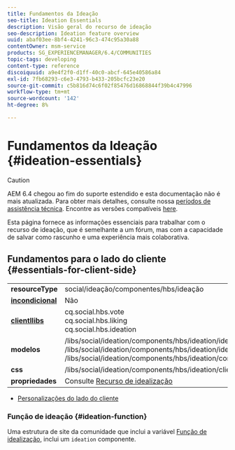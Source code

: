 ```yaml
---
title: Fundamentos da Ideação
seo-title: Ideation Essentials
description: Visão geral do recurso de ideação
seo-description: Ideation feature overview
uuid: abaf03ee-8bf4-4241-96c3-474c95a30a88
contentOwner: msm-service
products: SG_EXPERIENCEMANAGER/6.4/COMMUNITIES
topic-tags: developing
content-type: reference
discoiquuid: a9e4f2f0-d1ff-40c0-abcf-645e40586a84
exl-id: 7fb68293-c6e3-4793-b433-205bcfc23e20
source-git-commit: c5b816d74c6f02f85476d16868844f39b4c47996
workflow-type: tm+mt
source-wordcount: '142'
ht-degree: 8%

---
```


# Fundamentos da Ideação {#ideation-essentials}

>[!CAUTION]
>
>AEM 6.4 chegou ao fim do suporte estendido e esta documentação não é mais atualizada. Para obter mais detalhes, consulte nossa [períodos de assistência técnica](https://helpx.adobe.com/br/support/programs/eol-matrix.html). Encontre as versões compatíveis [here](https://experienceleague.adobe.com/docs/).

Esta página fornece as informações essenciais para trabalhar com o recurso de ideação, que é semelhante a um fórum, mas com a capacidade de salvar como rascunho e uma experiência mais colaborativa.

## Fundamentos para o lado do cliente {#essentials-for-client-side}

<table> 
 <tbody>
  <tr>
   <td> <strong>resourceType</strong></td> 
   <td>social/ideação/componentes/hbs/ideação</td> 
  </tr>
  <tr>
   <td> <a href="scf.md#add-or-include-a-communities-component"><strong>incondicional</strong></a></td> 
   <td>Não</td> 
  </tr>
  <tr>
   <td> <a href="clientlibs.md"><strong>clientllibs</strong></a></td> 
   <td>cq.social.hbs.vote<br /> cq.social.hbs.liking<br /> cq.social.hbs.ideation</td> 
  </tr>
  <tr>
   <td> <strong>modelos</strong></td> 
   <td> /libs/social/ideation/components/hbs/ideation/ideation.hbs<br /> /libs/social/ideation/components/hbs/ideation/ideationlists.hbs<br /> /libs/social/ideation/components/hbs/ideation/composer.hbs</td> 
  </tr>
  <tr>
   <td> <strong>css</strong></td> 
   <td> /libs/social/ideation/components/hbs/ideation/clientlibs/ideation.css</td> 
  </tr>
  <tr>
   <td><strong> propriedades</strong></td> 
   <td>Consulte <a href="ideation-feature.md">Recurso de idealização</a></td> 
  </tr>
 </tbody>
</table>

* [Personalizações do lado do cliente](client-customize.md)

### Função de ideação {#ideation-function}

Uma estrutura de site da comunidade que inclui a variável [Função de idealização](functions.md#ideation-function), inclui um `ideation` componente.

